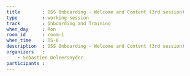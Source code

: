 ```yaml
---
title        : OSS Onboarding - Welcome and Content (3rd session)
type         : working-session
track        : Onboarding and Training
when_day     : Mon
room_id      : room-1
when_time    : TS-6
description  : OSS Onboarding - Welcome and Content (3rd session)
organizers   :
    - Sebastien Deleersnyder
participants :
---
```



